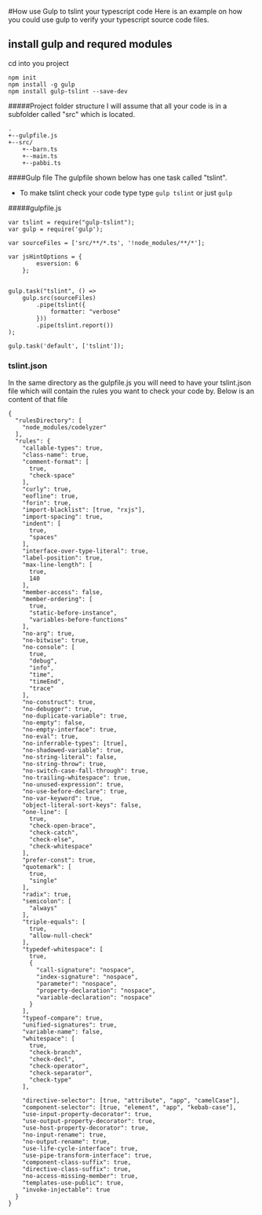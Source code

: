 #How use Gulp to tslint your typescript code
Here is an example on how you could use gulp to verify your typescript source code files.


## install gulp and requred modules
cd into you project
```
npm init
npm install -g gulp
npm install gulp-tslint --save-dev

```

#####Project folder structure
I will assume that all your code is in a subfolder called "src" which is located.
```
.
+--gulpfile.js
+--src/
    +--barn.ts
    +--main.ts
    +--pabbi.ts

```

####Gulp file
The gulpfile shown below has one task called "tslint".
- To make tslint check your code type type `gulp tslint` or just `gulp`

#####gulpfile.js
```
var tslint = require("gulp-tslint");
var gulp = require('gulp');

var sourceFiles = ['src/**/*.ts', '!node_modules/**/*'];

var jsHintOptions = {
		esversion: 6
	};


gulp.task("tslint", () =>
	gulp.src(sourceFiles)
		.pipe(tslint({
			formatter: "verbose"
		}))
		.pipe(tslint.report())
);

gulp.task('default', ['tslint']);
```

### tslint.json
In the same directory as the gulpfile.js you will need to have your tslint.json 
file which will contain the rules you want to check your code by.  Below is an content of that file
```
{
  "rulesDirectory": [
    "node_modules/codelyzer"
  ],
  "rules": {
    "callable-types": true,
    "class-name": true,
    "comment-format": [
      true,
      "check-space"
    ],
    "curly": true,
    "eofline": true,
    "forin": true,
    "import-blacklist": [true, "rxjs"],
    "import-spacing": true,
    "indent": [
      true,
      "spaces"
    ],
    "interface-over-type-literal": true,
    "label-position": true,
    "max-line-length": [
      true,
      140
    ],
    "member-access": false,
    "member-ordering": [
      true,
      "static-before-instance",
      "variables-before-functions"
    ],
    "no-arg": true,
    "no-bitwise": true,
    "no-console": [
      true,
      "debug",
      "info",
      "time",
      "timeEnd",
      "trace"
    ],
    "no-construct": true,
    "no-debugger": true,
    "no-duplicate-variable": true,
    "no-empty": false,
    "no-empty-interface": true,
    "no-eval": true,
    "no-inferrable-types": [true],
    "no-shadowed-variable": true,
    "no-string-literal": false,
    "no-string-throw": true,
    "no-switch-case-fall-through": true,
    "no-trailing-whitespace": true,
    "no-unused-expression": true,
    "no-use-before-declare": true,
    "no-var-keyword": true,
    "object-literal-sort-keys": false,
    "one-line": [
      true,
      "check-open-brace",
      "check-catch",
      "check-else",
      "check-whitespace"
    ],
    "prefer-const": true,
    "quotemark": [
      true,
      "single"
    ],
    "radix": true,
    "semicolon": [
      "always"
    ],
    "triple-equals": [
      true,
      "allow-null-check"
    ],
    "typedef-whitespace": [
      true,
      {
        "call-signature": "nospace",
        "index-signature": "nospace",
        "parameter": "nospace",
        "property-declaration": "nospace",
        "variable-declaration": "nospace"
      }
    ],
    "typeof-compare": true,
    "unified-signatures": true,
    "variable-name": false,
    "whitespace": [
      true,
      "check-branch",
      "check-decl",
      "check-operator",
      "check-separator",
      "check-type"
    ],

    "directive-selector": [true, "attribute", "app", "camelCase"],
    "component-selector": [true, "element", "app", "kebab-case"],
    "use-input-property-decorator": true,
    "use-output-property-decorator": true,
    "use-host-property-decorator": true,
    "no-input-rename": true,
    "no-output-rename": true,
    "use-life-cycle-interface": true,
    "use-pipe-transform-interface": true,
    "component-class-suffix": true,
    "directive-class-suffix": true,
    "no-access-missing-member": true,
    "templates-use-public": true,
    "invoke-injectable": true
  }
}

```

